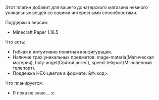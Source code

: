 Этот плагин добавит для вашего донатерского магазина немного уникальных вещей со своими интересными способностями.

Поддержка версий:
- Minecraft Paper 1.16.5

Что есть:
- Гибкая и интуитивно понятная конфигурация.
- Наличие трех уникальных предметов: mage-materia(Магическая материя), holy-angel(Святой ангел), speed-teleport(Мгновенный телепорт).
- Поддежка HEX-цветов в формате: &#<код>.

Что планируется:
- Я пока не знаю... :c
